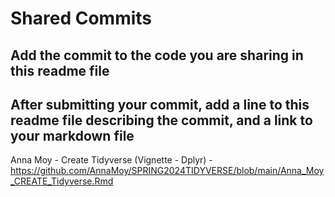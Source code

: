 # Shared Commits
## Add the commit to the code you are sharing in this readme file
## After submitting your commit, add a line to this readme file describing the commit, and a link to your markdown file

Anna Moy - Create Tidyverse (Vignette - Dplyr) - https://github.com/AnnaMoy/SPRING2024TIDYVERSE/blob/main/Anna_Moy_CREATE_Tidyverse.Rmd
